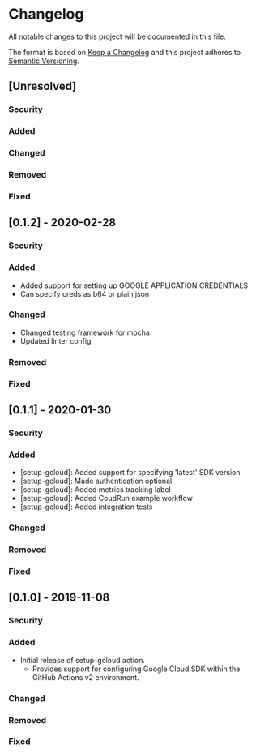 <!--
 Copyright 2019 Google LLC

 Licensed under the Apache License, Version 2.0 (the "License"); you may not use this file except in
 compliance with the License. You may obtain a copy of the License at
 
        https://www.apache.org/licenses/LICENSE-2.0

 Unless required by applicable law or agreed to in writing, software distributed under the License
 is distributed on an "AS IS" BASIS, WITHOUT WARRANTIES OR CONDITIONS OF ANY KIND, either express or
 implied. See the License for the specific language governing permissions and limitations under the
 License.
-->
# Changelog
All notable changes to this project will be documented in this file.

The format is based on [Keep a Changelog](http://keepachangelog.com/en/1.0.0/)
and this project adheres to [Semantic Versioning](http://semver.org/spec/v2.0.0.html).

## [Unresolved]

 ### Security
 
 ### Added
  
 ### Changed
				
 ### Removed
				 
 ### Fixed

## [0.1.2] - 2020-02-28

 ### Security
 
 ### Added
 - Added support for setting up GOOGLE APPLICATION CREDENTIALS
 - Can specify creds as b64 or plain json
  
 ### Changed
 - Changed testing framework for mocha
 - Updated linter config
				
 ### Removed
				 
 ### Fixed


## [0.1.1] - 2020-01-30

 ### Security
 
 ### Added
 - [setup-gcloud]: Added support for specifying 'latest' SDK version
 - [setup-gcloud]: Made authentication optional
 - [setup-gcloud]: Added metrics tracking label
 - [setup-gcloud]: Added CoudRun example workflow
 - [setup-gcloud]: Added integration tests

 ### Changed
				
 ### Removed
				 
 ### Fixed

## [0.1.0] - 2019-11-08

 ### Security
 
 ### Added
  - Initial release of setup-gcloud action.
    - Provides support for configuring Google Cloud SDK within the GitHub Actions v2 environment.
  
 ### Changed
				
 ### Removed
				 
 ### Fixed
 

